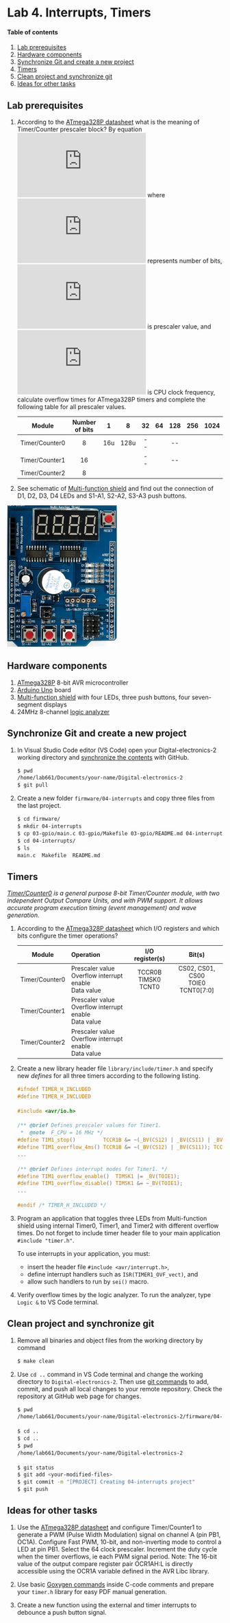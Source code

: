 # Lab 4. Interrupts, Timers

#### Table of contents

1. [Lab prerequisites](#Lab-prerequisites)
2. [Hardware components](#Hardware-components)
3. [Synchronize Git and create a new project](#Synchronize-Git-and-create-a-new-project)
4. [Timers](#Timers)
5. [Clean project and synchronize git](#Clean-project-and-synchronize-git)
6. [Ideas for other tasks](#Ideas-for-other-tasks)


## Lab prerequisites

1. According to the [ATmega328P datasheet](https://www.microchip.com/wwwproducts/en/ATmega328p) what is the meaning of Timer/Counter prescaler block? By equation ![equation](https://latex.codecogs.com/png.latex?t_%7Bovf%7D%20%3D%201/f_%7BCPU%7D%5Ccdot%202%5En%5Ccdot%20N) where ![equation](https://latex.codecogs.com/png.latex?n) represents number of bits, ![equation](https://latex.codecogs.com/png.latex?N) is prescaler value, and ![equation](https://latex.codecogs.com/png.latex?f_%7BCPU%7D%3D16MHz) is CPU clock frequency, calculate overflow times for ATmega328P timers and complete the following table for all prescaler values.

    | **Module** | **Number of bits** | **1** | **8** | **32** | **64** | **128** | **256** | **1024** |
    | :-: | :-: | :-: | :-: | :-: | :-: | :-: | :-: | :-: |
    | Timer/Counter0 | 8 | 16u | 128u | -- | | -- | | |
    | Timer/Counter1 | 16 | | | -- | | -- | | |
    | Timer/Counter2 | 8 | | | | | | | |

2. See schematic of [Multi-function shield](../../docs/arduino_shield.pdf) and find out the connection of D1, D2, D3, D4 LEDs and S1-A1, S2-A2, S3-A3 push buttons.

![mf_shield](../../images/multi_funct_shield.png "Multi-function shield")


## Hardware components

1. [ATmega328P](https://www.microchip.com/wwwproducts/en/ATmega328P) 8-bit AVR microcontroller
2. [Arduino Uno](../../docs/arduino_shield.pdf) board
3. [Multi-function shield](../../docs/arduino_shield.pdf) with four LEDs, three push buttons, four seven-segment displays
4. 24MHz 8-channel [logic analyzer](https://www.saleae.com/)


## Synchronize Git and create a new project

1. In Visual Studio Code editor (VS Code) open your Digital-electronics-2 working directory and [synchronize the contents](https://github.com/joshnh/Git-Commands) with GitHub.

    ```bash
    $ pwd
    /home/lab661/Documents/your-name/Digital-electronics-2
    $ git pull
    ```

2. Create a new folder `firmware/04-interrupts` and copy three files from the last project.

    ```bash
    $ cd firmware/
    $ mkdir 04-interrupts
    $ cp 03-gpio/main.c 03-gpio/Makefile 03-gpio/README.md 04-interrupts/
    $ cd 04-interrupts/
    $ ls
    main.c  Makefile  README.md
    ```


## Timers

*[Timer/Counter0](https://www.arnabkumardas.com/online-courses/avr-timer-counter-programming-tutorial-atmega328p-avr-8-bit-arduino-uno/) is a general purpose 8-bit Timer/Counter module, with two independent Output Compare Units, and with PWM support. It allows accurate program execution timing (event management) and wave generation.*

1. According to the [ATmega328P datasheet](https://www.microchip.com/wwwproducts/en/ATmega328p) which I/O registers and which bits configure the timer operations?

    | **Module** | **Operation** | **I/O register(s)** | **Bit(s)** |
    | :-: | :-- | :-: | :-: |
    | Timer/Counter0 | Prescaler value<br>Overflow interrupt enable<br>Data value | TCCR0B<br>TIMSK0<br>TCNT0 | CS02, CS01, CS00<br>TOIE0<br>TCNT0[7:0] |
    | Timer/Counter1 | Prescaler value<br>Overflow interrupt enable<br>Data value | | |
    | Timer/Counter2 | Prescaler value<br>Overflow interrupt enable<br>Data value | | |

2. Create a new library header file `library/include/timer.h` and specify new *defines* for all three timers according to the following listing.

    ```C
    #ifndef TIMER_H_INCLUDED
    #define TIMER_H_INCLUDED

    #include <avr/io.h>

    /** @brief Defines prescaler values for Timer1.
     *  @note  F_CPU = 16 MHz */
    #define TIM1_stop()         TCCR1B &= ~(_BV(CS12) | _BV(CS11) | _BV(CS10));
    #define TIM1_overflow_4ms() TCCR1B &= ~(_BV(CS12) | _BV(CS11)); TCCR1B |= _BV(CS10);
    ...

    /** @brief Defines interrupt modes for Timer1. */
    #define TIM1_overflow_enable()  TIMSK1 |= _BV(TOIE1);
    #define TIM1_overflow_disable() TIMSK1 &= ~_BV(TOIE1);
    ...

    #endif /* TIMER_H_INCLUDED */
    ```

3. Program an application that toggles three LEDs from Multi-function shield using internal Timer0, Timer1, and Timer2 with different overflow times. Do not forget to include timer header file to your main application `#include "timer.h"`.

    To use interrupts in your application, you must:
    
    * insert the header file `#include <avr/interrupt.h>`,
    * define interrupt handlers such as `ISR(TIMER1_OVF_vect)`, and
    * allow such handlers to run by `sei()` macro.

4. Verify overflow times by the logic analyzer. To run the analyzer, type `Logic &` to VS Code terminal.


## Clean project and synchronize git

1. Remove all binaries and object files from the working directory by command

    ```bash
    $ make clean
    ```

2. Use `cd ..` command in VS Code terminal and change the working directory to `Digital-electronics-2`. Then use [git commands](https://github.com/joshnh/Git-Commands) to add, commit, and push all local changes to your remote repository. Check the repository at GitHub web page for changes.

    ```bash
    $ pwd
    /home/lab661/Documents/your-name/Digital-electronics-2/firmware/04-interrupts

    $ cd ..
    $ cd ..
    $ pwd
    /home/lab661/Documents/your-name/Digital-electronics-2

    $ git status
    $ git add <your-modified-files>
    $ git commit -m "[PROJECT] Creating 04-interrupts project"
    $ git push
    ```


## Ideas for other tasks

1. Use the [ATmega328P datasheet](https://www.microchip.com/wwwproducts/en/ATmega328p) and configure Timer/Counter1 to generate a PWM (Pulse Width Modulation) signal on channel A (pin PB1, OC1A). Configure Fast PWM, 10-bit, and non-inverting mode to control a LED at pin PB1. Select the 64 clock prescaler. Increment the duty cycle when the timer overflows, ie each PWM signal period. Note: The 16-bit value of the output compare register pair OCR1AH:L is directly accessible using the OCR1A variable defined in the AVR Libc library.

2. Use basic [Goxygen commands](http://www.doxygen.nl/manual/docblocks.html#specialblock) inside C-code comments and prepare your `timer.h` library for easy PDF manual generation.

3. Create a new function using the external and timer interrupts to debounce a push button signal.
